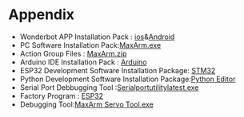 # Appendix

* Wonderbot APP Installation Pack : [ios]()&[Android]()
* PC Software Installation Pack:[MaxArm.exe]()
* Action Group Files : [MaxArm.zip]()
* Arduino IDE Installation Pack : [Arduino]()
* ESP32 Development Software Installation Package: [STM32]()
* Python Development Software Installation Package:[Python Editor]()
* Serial Port Debbugging Tool :[Serialportutilitylatest.exe]()
* Factory Program : [ESP32]()
* Debugging Tool:[MaxArm Servo Tool.exe]()